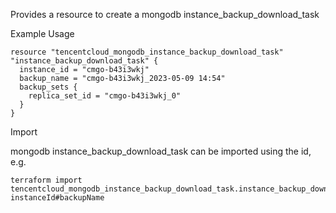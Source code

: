 Provides a resource to create a mongodb instance_backup_download_task

Example Usage

```hcl
resource "tencentcloud_mongodb_instance_backup_download_task" "instance_backup_download_task" {
  instance_id = "cmgo-b43i3wkj"
  backup_name = "cmgo-b43i3wkj_2023-05-09 14:54"
  backup_sets {
    replica_set_id = "cmgo-b43i3wkj_0"
  }
}
```

Import

mongodb instance_backup_download_task can be imported using the id, e.g.

```
terraform import tencentcloud_mongodb_instance_backup_download_task.instance_backup_download_task instanceId#backupName
```

